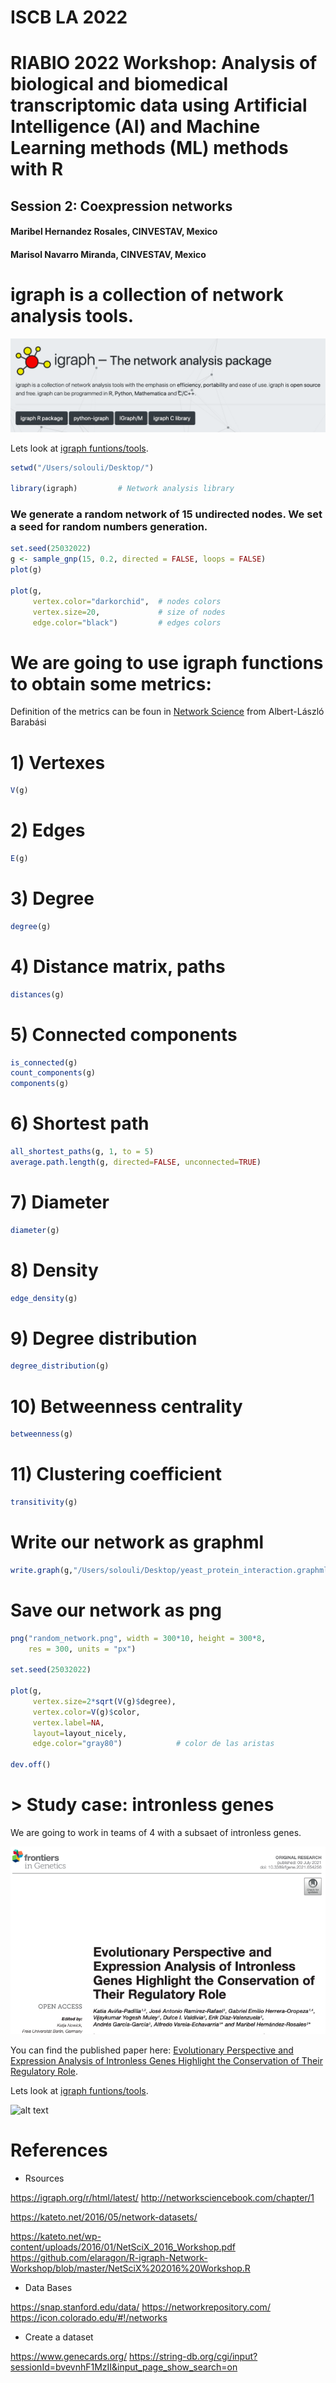 # ISCB LA 2022

# RIABIO 2022 Workshop: Analysis of biological and biomedical transcriptomic data using Artificial Intelligence (AI) and Machine Learning methods (ML) methods with R

## Session 2: Coexpression networks
#### Maribel Hernandez Rosales, CINVESTAV, Mexico
#### Marisol Navarro Miranda, CINVESTAV, Mexico


# igraph is a collection of network analysis tools.

![alt text](https://github.com/solnavss/ISCB_NetworksCoexpression/blob/main/images/igraph_R.png)

Lets look at [igraph funtions/tools](https://igraph.org/r/html/latest/).


``` r
setwd("/Users/solouli/Desktop/")

library(igraph)         # Network analysis library

```

### We generate a random network of 15 undirected nodes. We set a seed for random numbers generation.

``` r
set.seed(25032022)
g <- sample_gnp(15, 0.2, directed = FALSE, loops = FALSE)
plot(g)

plot(g,
     vertex.color="darkorchid",  # nodes colors
     vertex.size=20,             # size of nodes
     edge.color="black")         # edges colors
```

# We are going to use igraph functions to obtain some metrics:

Definition of the metrics can be foun in [Network Science](http://networksciencebook.com/) from Albert-László Barabási  

# 1) Vertexes

``` r
V(g)
```

# 2) Edges

``` r
E(g)
```

# 3) Degree

``` r
degree(g)

```
# 4) Distance matrix, paths

``` r
distances(g)
```

# 5) Connected components

``` r
is_connected(g)
count_components(g)
components(g)
```

# 6) Shortest path

``` r
all_shortest_paths(g, 1, to = 5)
average.path.length(g, directed=FALSE, unconnected=TRUE)
```

# 7) Diameter

``` r
diameter(g)
```

# 8) Density

``` r
edge_density(g)
```

# 9) Degree distribution

``` r
degree_distribution(g)
```

# 10) Betweenness centrality

``` r
betweenness(g)
```

# 11) Clustering coefficient

``` r
transitivity(g)
```

# Write our network as graphml

``` r
write.graph(g,"/Users/solouli/Desktop/yeast_protein_interaction.graphml", format="graphml")
```

# Save our network as png

``` r
png("random_network.png", width = 300*10, height = 300*8,
    res = 300, units = "px")

set.seed(25032022)

plot(g,
     vertex.size=2*sqrt(V(g)$degree),
     vertex.color=V(g)$color,
     vertex.label=NA,
     layout=layout_nicely,
     edge.color="gray80")            # color de las aristas

dev.off()
```

# > Study case: intronless genes

We are going to work in teams of 4 with a subsaet of intronless genes.

![alt text](https://github.com/solnavss/ISCB_NetworksCoexpression/blob/main/images/intronless.png)

You can find the published paper here: [Evolutionary Perspective and Expression Analysis of Intronless Genes Highlight the Conservation of Their Regulatory Role](https://pubmed.ncbi.nlm.nih.gov/34306008/).

Lets look at [igraph funtions/tools](https://igraph.org/r/html/latest/).

![alt text](https://github.com/solnavss/ISCB_NetworksCoexpression/blob/main/images/poster.jpg)

# References

* Rsources

https://igraph.org/r/html/latest/
http://networksciencebook.com/chapter/1

https://kateto.net/2016/05/network-datasets/

https://kateto.net/wp-content/uploads/2016/01/NetSciX_2016_Workshop.pdf
https://github.com/elaragon/R-igraph-Network-Workshop/blob/master/NetSciX%202016%20Workshop.R

* Data Bases

https://snap.stanford.edu/data/
https://networkrepository.com/
https://icon.colorado.edu/#!/networks

* Create a dataset

https://www.genecards.org/
https://string-db.org/cgi/input?sessionId=bvevnhF1MzII&input_page_show_search=on

